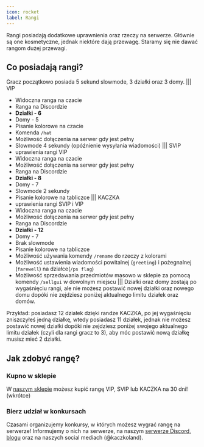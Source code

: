 ```yaml
---
icon: rocket
label: Rangi
---
```

Rangi posiadają dodatkowe uprawnienia oraz rzeczy na serwerze. Głównie są one
kosmetyczne, jednak niektóre dają przewagę. Staramy się nie dawać rangom dużej
przewagi.

## Co posiadają rangi?
Gracz początkowo posiada 5 sekund slowmode, 3 działki oraz 3 domy.
||| VIP
- Widoczna ranga na czacie
- Ranga na Discordzie
- **Działki - 6**
- Domy - 5
- Pisanie kolorowe na czacie
- Komenda `/hat`
- Możliwość dołączenia na serwer gdy jest pełny
- Slowmode 4 sekundy (opóźnienie wysyłania wiadomości)
||| SVIP
- uprawienia rangi VIP
- Widoczna ranga na czacie
- Możliwość dołączenia na serwer gdy jest pełny
- Ranga na Discordzie
- **Działki - 8**
- Domy - 7
- Slowmode 2 sekundy
- Pisanie kolorowe na tabliczce
||| KACZKA
- uprawienia rangi SVIP i VIP
- Widoczna ranga na czacie
- Możliwość dołączenia na serwer gdy jest pełny
- Ranga na Discordzie
- **Działki - 12**
- Domy - 7
- Brak slowmode
- Pisanie kolorowe na tabliczce
- Możliwość używania komendy `/rename` do rzeczy z kolorami
- Możliwość ustawienia wiadomości powitalnej (`greeting`) i pożegnalnej (`farewell`) na działce(`/ps flag`)
- Możliwość sprzedawania przedmiotów masowo w sklepie za pomocą komendy `/sellgui` w dowolnym miejscu
|||
Działki oraz domy zostają po wygaśnięciu rangi, ale nie możesz postawić nowej działki oraz nowego domu dopóki nie zejdziesz poniżej aktualnego limitu działek oraz domów.

Przykład: posiadasz 12 działek dzięki randze KACZKA, po jej wygaśnięciu zniszczyłeś jedną działkę, wtedy posiadasz 11 działek, jednak nie możesz postawić nowej działki dopóki nie zejdziesz poniżej swojego aktualnego limitu działek (czyli dla rangi gracz to 3), aby móc postawić nową działkę musisz mieć 2 działki.
## Jak zdobyć rangę?
### Kupno w sklepie
W [naszym sklepie](https://sklep.kaczkoland.pl) możesz kupić rangę VIP, SVIP lub
KACZKA na 30 dni! (wkrótce)
### Bierz udział w konkursach
Czasami organizujemy konkursy, w których możesz wygrać rangę na serwerze! Informujemy
o nich na serwerze, na naszym [serwerze Discord](https://discord.kaczkoland.pl),
[blogu](https://blog.kaczkoland.pl) oraz na naszych social mediach (@kaczkoland).
